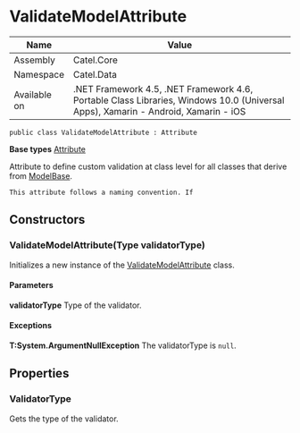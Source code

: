

# ValidateModelAttribute

Name|Value
---|---
Assembly|Catel.Core
Namespace|Catel.Data
Available on|.NET Framework 4.5, .NET Framework 4.6, Portable Class Libraries, Windows 10.0 (Universal Apps), Xamarin - Android, Xamarin - iOS

```
public class ValidateModelAttribute : Attribute
```

**Base types**
[Attribute]()


Attribute to define custom validation at class level for all classes that derive from [ModelBase](#).
    


    This attribute follows a naming convention. If



## Constructors

### ValidateModelAttribute(Type validatorType)

Initializes a new instance of the [ValidateModelAttribute](#) class.

#### Parameters

**validatorType**
Type of the validator.

#### Exceptions

**T:System.ArgumentNullException**
The validatorType is ```null```.



## Properties

### ValidatorType

Gets the type of the validator.



